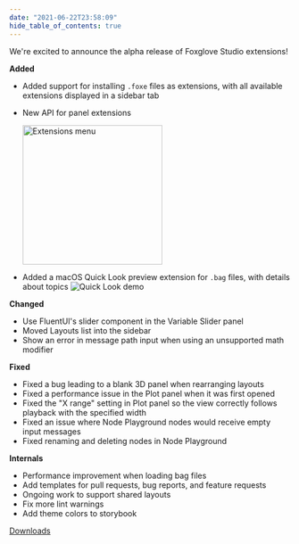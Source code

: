 ```yaml
---
date: "2021-06-22T23:58:09"
hide_table_of_contents: true
---
```

We're excited to announce the alpha release of Foxglove Studio extensions!

**Added**

- Added support for installing `.foxe` files as extensions, with all available extensions displayed in a sidebar tab
- New API for panel extensions

  <img width="250" alt="Extensions menu" src="https://user-images.githubusercontent.com/6993359/122612334-cb72a900-d037-11eb-986a-46ebd894ff43.png">


- Added a macOS Quick Look preview extension for `.bag` files, with details about topics 
  ![Quick Look demo](https://user-images.githubusercontent.com/14237/122161927-553f2e00-ce0e-11eb-8fdc-2e486f41ed81.gif)


**Changed**

- Use FluentUI's slider component in the Variable Slider panel
- Moved Layouts list into the sidebar
- Show an error in message path input when using an unsupported math modifier

**Fixed**

- Fixed a bug leading to a blank 3D panel when rearranging layouts
- Fixed a performance issue in the Plot panel when it was first opened
- Fixed the "X range" setting in Plot panel so the view correctly follows playback with the specified width
- Fixed an issue where Node Playground nodes would receive empty input messages
- Fixed renaming and deleting nodes in Node Playground

**Internals**

- Performance improvement when loading bag files
- Add templates for pull requests, bug reports, and feature requests
- Ongoing work to support shared layouts
- Fix more lint warnings
- Add theme colors to storybook


[Downloads](https://github.com/foxglove/studio/releases/tag/v0.12.0)
